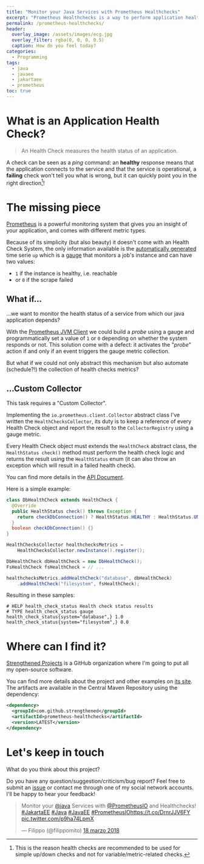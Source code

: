 ```yaml
---
title: "Monitor your Java Services with Prometheus Healthchecks"
excerpt: "Prometheus Healthchecks is a way to perform application health checks within the Prometheus platform."
permalink: /prometheus-healthchecks/
header:
  overlay_image: /assets/images/ecg.jpg
  overlay_filter: rgba(0, 0, 0, 0.5)
  caption: How do you feel today?
categories:
  - Programming
tags:
  - java
  - javaee
  - jakartaee
  - prometheus
toc: true
---
```


# What is an Application Health Check?

> An Health Check measures the health status of an application.

A check can be seen as a _ping_ command: an **healthy** response means that the application connects to the service and that the service is operational, a **failing** check won't tell you what is wrong, but it can quickly point you in the right direction[^1]!

# The missing piece

[Prometheus](https://prometheus.io/docs/prometheus/latest/getting_started/) is a powerful monitoring system that gives you an insight of your application, and comes with different metric types.

Because of its simplicity (but also beauty) it doesn't come with an Health Check System, the only information available is the [automatically generated](https://prometheus.io/docs/concepts/jobs_instances/#automatically-generated-labels-and-time-series) time serie `up` which is a [gauge](https://prometheus.io/docs/concepts/metric_types/#gauge) that monitors a job's instance and can have two values:

* `1` if the instance is healthy, i.e. reachable
* or `0` if the scrape failed

## What if...

...we want to monitor the health status of a service from which our java application depends?

With the [Prometheus JVM Client](https://github.com/prometheus/client_java) we could build a _probe_ using a gauge and programmatically set a value of `1` or `0` depending on whether the system responds or not.
This solution come with a defect: it activates the "_probe_" action if and only if an event triggers the gauge metric collection.

But what if we could not only abstract this mechanism but also automate (schedule?!) the collection of health checks metrics?

## ...Custom Collector

This task requires a "Custom Collector".

Implementing the `io.prometheus.client.Collector` abstract class I've written the `HealthChecksCollector`, its duty is to keep a reference of every Health Check object and report the result to the `CollectorRegistry` using a gauge metric.

Every Health Check object must extends the `HealthCheck` abstract class, the `HealthStatus check()` method must perform the health check logic and returns the result using the `HealthStatus` enum (it can also throw an exception which will result in a failed health check).

You can find more details in the [API Document](https://strengthened.github.io/prometheus-healthchecks/apidocs/).

Here is a simple example:

```java
class DbHealthCheck extends HealthCheck {
  @Override
  public HealthStatus check() throws Exception {
    return checkDbConnection() ? HealthStatus.HEALTHY : HealthStatus.UNHEALTHY;
  }
  boolean checkDbConnection() {}
}

HealthChecksCollector healthchecksMetrics =
    HealthChecksCollector.newInstance().register();

DbHealthCheck dbHealthCheck = new DbHealthCheck();
FsHealthCheck fsHealthCheck = // ...

healthchecksMetrics.addHealthCheck("database", dbHealthCheck)
    .addHealthCheck("filesystem", fsHealthCheck);
```

Resulting in these samples:

```
# HELP health_check_status Health check status results
# TYPE health_check_status gauge
health_check_status{system="database",} 1.0
health_check_status{system="filesystem",} 0.0
```

# Where can I find it?

[Strengthened Projects](https://github.com/strengthened) is a GitHub organization where I'm going to put all my open-source software.

You can find more details about the project and other examples on [its site](https://strengthened.github.io/prometheus-healthchecks/).
The artifacts are available in the Central Maven Repository using the dependency:

```xml
<dependency>
  <groupId>com.github.strengthened</groupId>
  <artifactId>prometheus-healthchecks</artifactId>
  <version>LATEST</version>
</dependency>
```

# Let's keep in touch

What do you think about this project?

Do you have any question/suggestion/criticism/bug report? Feel free to submit an [issue](https://github.com/strengthened/prometheus-healthchecks/issues) or contact me through one of my social network accounts. I'll be happy to hear your feedback!

<blockquote class="twitter-tweet" data-lang="it"><p lang="en" dir="ltr">Monitor your <a href="https://twitter.com/java?ref_src=twsrc%5Etfw">@java</a> Services with <a href="https://twitter.com/PrometheusIO?ref_src=twsrc%5Etfw">@PrometheusIO</a> and Healthchecks! <a href="https://twitter.com/hashtag/JakartaEE?src=hash&amp;ref_src=twsrc%5Etfw">#JakartaEE</a> <a href="https://twitter.com/hashtag/Java?src=hash&amp;ref_src=twsrc%5Etfw">#Java</a> <a href="https://twitter.com/hashtag/JavaEE?src=hash&amp;ref_src=twsrc%5Etfw">#JavaEE</a> <a href="https://twitter.com/hashtag/PrometheusIO?src=hash&amp;ref_src=twsrc%5Etfw">#PrometheusIO</a><a href="https://t.co/DrnrJJV6FY">https://t.co/DrnrJJV6FY</a> <a href="https://t.co/p9ha74LpmX">pic.twitter.com/p9ha74LpmX</a></p>&mdash; Filippo (@filippomito) <a href="https://twitter.com/filippomito/status/975382292557455364?ref_src=twsrc%5Etfw">18 marzo 2018</a></blockquote>
<script async src="https://platform.twitter.com/widgets.js" charset="utf-8"></script>

[^1]: This is the reason health checks are recommended to be used for simple up/down checks and not for variable/metric-related checks.